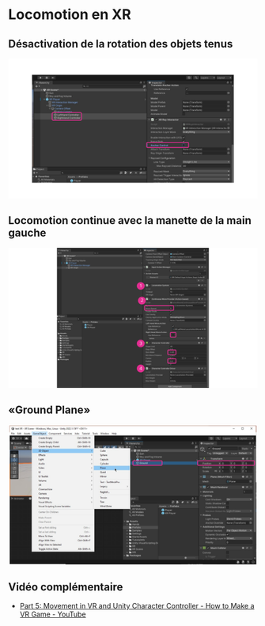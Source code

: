 # Locomotion en XR

## Désactivation de la rotation des objets tenus

![Désactivez la rotation des objets tenus par la manette](./Diapositive1.SVG)

## Locomotion continue avec la manette de la main gauche

![Ajoutez et configurez les 4 Components indiqués](./Diapositive2.SVG)

## «Ground Plane»

![Ajoutez un Plane pour servir de sol et testez ensuite la locomotion!](./Diapositive3.SVG)

## Vidéo complémentaire

* [Part 5: Movement in VR and Unity Character Controller - How to Make a VR Game - YouTube](https://www.youtube.com/watch?v=UoSeew6qahY)


